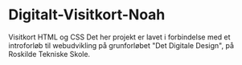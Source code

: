# Digitalt-Visitkort-Noah
Visitkort HTML og CSS
Det her projekt er lavet i forbindelse med et introforløb til webudvikling på grunforløbet "Det Digitale Design", på Roskilde Tekniske Skole.
